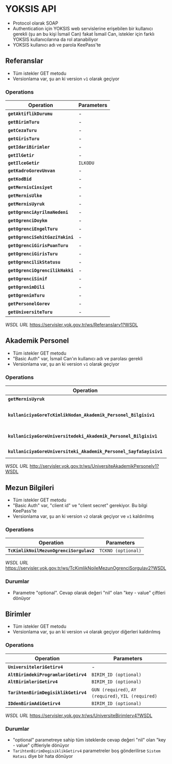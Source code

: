 YOKSIS API
==========

- Protocol olarak SOAP
- Authentication için YOKSIS web servislerine erişebilen bir kullanıcı gerekli
  (şu an bu kişi İsmail Can) fakat İsmail Can, istekler için farklı YOKSIS
  kullanıcılarına da rol atanabiliyor
- YOKSIS kullanıcı adı ve parola KeePass'te

Referanslar
-----------

- Tüm istekler GET metodu
- Versionlama var, şu an ki version `v1` olarak geçiyor

### Operations

|Operation                        |Parameters       |
|---------------------------------|-----------------|
|**`getAktiflikDurumu`**          | -
|**`getBirimTuru`**               | -
|**`getCezaTuru`**                | -
|**`getGirisTuru`**               | -
|**`getIdariBirimler`**           | -
|**`getIlGetir`**                 | -
|**`getIlceGetir`**               | `ILKODU`
|**`getKadroGorevUnvan`**         | -
|**`getKodBid`**                  | -
|**`getMernisCinsiyet`**          | -
|**`getMernisUlke`**              | -
|**`getMernisUyruk`**             | -
|**`getOgrenciAyrilmaNedeni`**    | -
|**`getOgrenciDoykm`**            | -
|**`getOgrenciEngelTuru`**        | -
|**`getOgrenciSehitGaziYakini`**  | -
|**`getOgrenciGirisPuanTuru`**    | -
|**`getOgrenciGirisTuru`**        | -
|**`getOgrencilikStatusu`**       | -
|**`getOgrenciOgrencilikHakki`**  | -
|**`getOgrenciSinif`**            | -
|**`getOgrenimDili`**             | -
|**`getOgrenimTuru`**             | -
|**`getPersonelGorev`**           | -
|**`getUniversiteTuru`**          | -

*WSDL URL* https://servisler.yok.gov.tr/ws/Referanslarv1?WSDL

Akademik Personel
-----------------

- Tüm istekler GET metodu
- "Basic Auth" var, İsmail Can'ın kullanıcı adı ve parolası gerekli
- Versionlama var, şu an ki version `v1` olarak geçiyor

### Operations

|Operation                        |Parameters       |
|---------------------------------|-----------------|
|**`getMernisUyruk`**             | -
|**`kullaniciyaGoreTcKimlikNodan_Akademik_Personel_Bilgisiv1`**                  | `AKPER_TC_KIMLIK_NO (required)`, `SORGULAYAN_TC_KIMLIK_NO (required)`
|**`kullaniciyaGoreUniversitedeki_Akademik_Personel_Bilgisiv1`**                 | `SORGULAYAN_TC_KIMLIK_NO (required)`, `PAGE (required)`
|**`kullaniciyaGoreUniversiteki_Akademik_Personel_SayfaSayisiv1`**               | `SORGULAYAN_TC_KIMLIK_NO (required)`

*WSDL URL* http://servisler.yok.gov.tr/ws/UniversiteAkademikPersonelv1?WSDL

Mezun Bilgileri
---------------

- Tüm istekler GET metodu
- "Basic Auth" var, "client id" ve "client secret" gerekiyor. Bu bilgi
  KeePass'te
- Versionlama var, şu an ki version `v2` olarak geçiyor ve `v1` kaldırılmış

### Operations

|Operation                               |Parameters         |
|----------------------------------------|-------------------|
|**`TcKimlikNoilMezunOgrenciSorgulav2`** | `TCKNO (optional)`

*WSDL URL* https://servisler.yok.gov.tr/ws/TcKimlikNoileMezunOgrenciSorgulav2?WSDL

### Durumlar

- Parametre "optional". Cevap olarak değeri "nil" olan "key - value" çiftleri
  dönüyor

Birimler
--------

- Tüm istekler GET metodu
- Versionlama var, şu an ki version `v4` olarak geçiyor diğerleri kaldırılmış

### Operations

|Operation                            |Parameters            |
|-------------------------------------|----------------------|
|**`UniversiteleriGetirv4`**          | -
|**`AltBirimdekiProgramlariGetirv4`** | `BIRIM_ID (optional)`
|**`AltBirimleriGetirv4`**            | `BIRIM_ID (optional)`
|**`TarihtenBirimDegisiklikGetirv4`** | `GUN (required)`, `AY (required)`, `YIL (required)`
|**`IDdenBirimAdiGetirv4`**           | `BIRIM_ID (optional)`

*WSDL URL* https://servisler.yok.gov.tr/ws/UniversiteBirimlerv4?WSDL

### Durumlar

- "optional" parametreye sahip tüm isteklerde cevap değeri "nil" olan "key -
  value" çiftleriyle dönüyor
- `TarihtenBirimDegisiklikGetirv4` parametreler boş gönderilirse `Sistem Hatası`
  diye bir hata dönüyor
